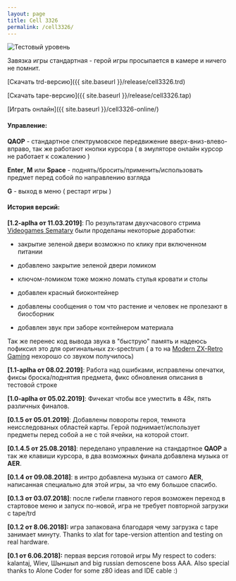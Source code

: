 ```yaml
---
layout: page
title: Cell 3326
permalink: /cell3326/
---
```


![Тестовый уровень](/images/cell3326.png)

Завязка игры стандартная - герой игры просыпается в камере и ничего не помнит.

[Скачать trd-версию]({{ site.baseurl }}/release/cell3326.trd)

[Скачать tape-версию]({{ site.baseurl }}/release/cell3326.tap)

[Играть онлайн]({{ site.baseurl }}/cell3326-online/)

#### Управление:

**QAOP** - стандартное спектрумовское передвижение вверх-вниз-влево-вправо, так же работают кнопки курсора ( в эмуляторе онлайн курсор не работает к сожалению )

 **Enter**, **M** или **Space** - поднять/бросить/применить/использовать предмет перед собой по направлению взгляда

 **G** - выход в меню ( рестарт игры )

#### История версий:

**[1.2-aplha от 11.03.2019]**: По результатам двухчасового стрима [Videogames Sematary](https://www.youtube.com/watch?v=1asxkZmPdSs)  были проделаны некоторые доработки:

- закрытие зеленой двери возможно по клику при включенном питании

- добавлено закрытие зеленой двери ломиком

- ключом-ломиком тоже можно ломать стулья кровати и столы

- добавлен красный биоконтейнер

- добавлены сообщения о том что растение и человек не пролезают в биосборник

- добавлен звук при заборе контейнером материала

Так же перенес код вывода звука в "быструю" память и надеюсь пофиксил это для оригинальных zx-spectrum ( а то на [Modern ZX-Retro Gaming](https://www.youtube.com/channel/UCRaQvNIoRHHkKSsVw4CYC5g)  нехорошо со звуком получилось)

**[1.1-aplha от 08.02.2019]**: Работа над ошибками, исправлены опечатки, фиксы броска/поднятия предмета, фикс обновления описания в тестовой строке

**[1.0-aplha от 05.02.2019]**: Фичекат чтобы все уместить в 48к, пять различных финалов.

**[0.1.5 от 05.01.2019]**: Добавлены повороты героя, темнота неисследованых областей карты. Герой поднимает/использует предметы перед собой а не с той ячейки, на которой стоит.

**[0.1.4.5 от 25.08.2018]**: переделано управление на стандартное **QAOP**  а так же клавиши курсора, в два возможных финала добавлена музыка от **AER**.

**[0.1.4 от 09.08.2018]**: в интро добавлена музыка от самого **AER**, написанная специально для этой игры, за что ему большое спасибо.

**[0.1.3 от 03.07.2018]**: после гибели главного героя возможен переход в стартовое меню и запуск по-новой, игра не требует повторной загрузки с tape/trd

**[0.1.2 от 8.06.2018]:** игра запакована благодаря чему загрузка с tape занимает минуту. 
Thanks to xlat for tape-version attention and testing on real hardware.

**[0.1 от 6.06.2018]:** первая версия готовой игры
My respect to coders: kalantaj, Wiev, Шыншыл and big russian demoscene boss AAA. Also special thanks to Alone Coder for some z80 ideas and IDE cable :) 